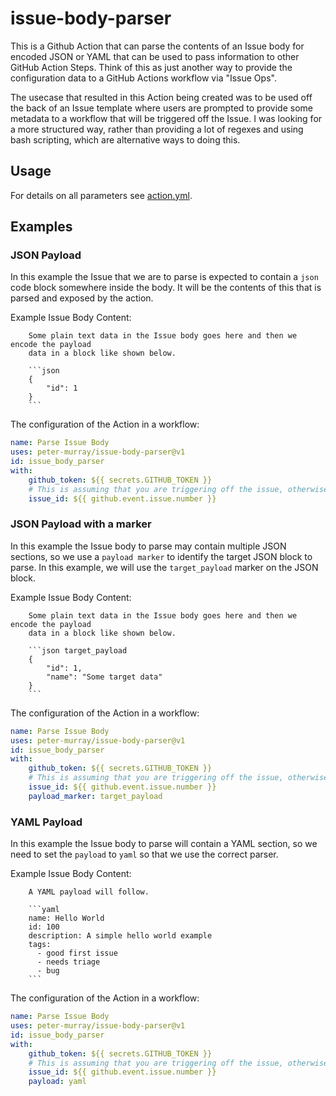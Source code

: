 # issue-body-parser

This is a Github Action that can parse the contents of an Issue body for encoded JSON or YAML that can be used to pass information to other GitHub Action Steps.
Think of this as just another way to provide the configuration data to a GitHub Actions workflow via "Issue Ops".

The usecase that resulted in this Action being created was to be used off the back of an Issue template where users are prompted to provide some metadata to a workflow 
that will be triggered off the Issue. I was looking for a more structured way, rather than providing a lot of regexes and using bash scripting, which are alternative ways
to doing this.


## Usage

For details on all parameters see [action.yml](action.yml).

## Examples
### JSON Payload
In this example the Issue that we are to parse is expected to contain a `json` code block somewhere inside the body. It will be the contents of this that is parsed and exposed by the action.

Example Issue Body Content:
```
    Some plain text data in the Issue body goes here and then we encode the payload 
    data in a block like shown below.
    
    ```json
    {
        "id": 1
    }
    ```
```

The configuration of the Action in a workflow:

```yaml
name: Parse Issue Body
uses: peter-murray/issue-body-parser@v1
id: issue_body_parser
with:
    github_token: ${{ secrets.GITHUB_TOKEN }}
    # This is assuming that you are triggering off the issue, otherwise you will need to know the issue number
    issue_id: ${{ github.event.issue.number }}
```


### JSON Payload with a marker
In this example the Issue body to parse may contain multiple JSON sections, so we use a `payload marker` to identify the target JSON block to parse. In this example, we will use the `target_payload` marker on the JSON block. 

Example Issue Body Content:

```
    Some plain text data in the Issue body goes here and then we encode the payload 
    data in a block like shown below.
    
    ```json target_payload
    {
        "id": 1,
        "name": "Some target data"
    }
    ```
```

The configuration of the Action in a workflow:

```yaml
name: Parse Issue Body
uses: peter-murray/issue-body-parser@v1
id: issue_body_parser
with:
    github_token: ${{ secrets.GITHUB_TOKEN }}
    # This is assuming that you are triggering off the issue, otherwise you will need to know the issue number
    issue_id: ${{ github.event.issue.number }}
    payload_marker: target_payload
```


### YAML Payload
In this example the Issue body to parse will contain a YAML section, so we need to set the `payload` to `yaml` so that we use the correct parser.

Example Issue Body Content:
```
    A YAML payload will follow.

    ```yaml
    name: Hello World
    id: 100
    description: A simple hello world example
    tags:
      - good first issue
      - needs triage
      - bug
    ```
```



The configuration of the Action in a workflow:

```yaml
name: Parse Issue Body
uses: peter-murray/issue-body-parser@v1
id: issue_body_parser
with:
    github_token: ${{ secrets.GITHUB_TOKEN }}
    # This is assuming that you are triggering off the issue, otherwise you will need to know the issue number
    issue_id: ${{ github.event.issue.number }}
    payload: yaml
```
